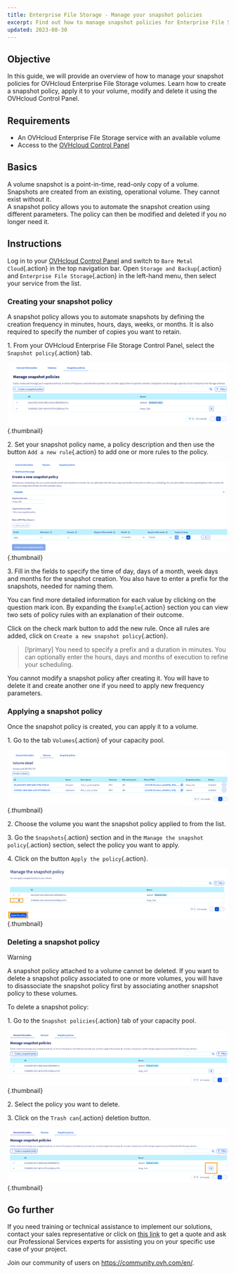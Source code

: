 ```yaml
---
title: Enterprise File Storage - Manage your snapshot policies
excerpt: Find out how to manage snapshot policies for Enterprise File Storage
updated: 2023-08-30
---
```


## Objective
  
In this guide, we will provide an overview of how to manage your snapshot policies for OVHcloud Enterprise File Storage volumes.
Learn how to create a snapshot policy, apply it to your volume, modify and delete it using the OVHcloud Control Panel.
  
## Requirements

- An OVHcloud Enterprise File Storage service with an available volume
- Access to the [OVHcloud Control Panel](https://ca.ovh.com/auth/?action=gotomanager&from=https://www.ovh.com/ca/en/&ovhSubsidiary=ca)

## Basics

A volume snapshot is a point-in-time, read-only copy of a volume.<br>
Snapshots are created from an existing, operational volume. They cannot exist without it.<br>
A snapshot policy allows you to automate the snapshot creation using different parameters. The policy can then be modified and deleted if you no longer need it.


## Instructions

Log in to your [OVHcloud Control Panel](https://ca.ovh.com/auth/?action=gotomanager&from=https://www.ovh.com/ca/en/&ovhSubsidiary=ca) and switch to `Bare Metal Cloud`{.action} in the top navigation bar. Open `Storage and Backup`{.action} and `Enterprise File Storage`{.action} in the left-hand menu, then select your service from the list.

### Creating your snapshot policy

A snapshot policy allows you to automate snapshots by defining the creation frequency in minutes, hours, days, weeks, or months. 
It is also required to specify the number of copies you want to retain.

1\. From your OVHcloud Enterprise File Storage Control Panel, select the `Snapshot policy`{.action} tab.

![SnapshotPolicy](images/Snapshot_Policy_1.png){.thumbnail}

2\. Set your snapshot policy name, a policy description and then use the button `Add a new rule`{.action} to add one or more rules to the policy.

![SnapshotPolicy](images/Snapshot_Policy_2.png){.thumbnail}

3\. Fill in the fields to specify the time of day, days of a month, week days and months for the snapshot creation. You also have to enter a prefix for the snapshots, needed for naming them.

You can find more detailed information for each value by clicking on the question mark icon. By expanding the `Example`{.action} section you can view two sets of policy rules with an explanation of their outcome.

Click on the check mark button to add the new rule. Once all rules are added, click on `Create a new snapshot policy`{.action}.

> [!primary]
> You need to specify a prefix and a duration in minutes. You can optionally enter the hours, days and months of execution to refine your scheduling.
>

You cannot modify a snapshot policy after creating it. You will have to delete it and create another one if you need to apply new frequency parameters.  

### Applying a snapshot policy 

Once the snapshot policy is created, you can apply it to a volume.

1\. Go to the tab `Volumes`{.action} of your capacity pool.

![ApplySnapshotPolicy](images/Snapshot_Policy_3.png){.thumbnail}

2\. Choose the volume you want the snapshot policy applied to from the list.

3\.	Go the `Snapshots`{.action} section and in the `Manage the snapshot policy`{.action} section, select the policy you want to apply.

4\.	Click on the button `Apply the policy`{.action}.

![ApplySnapshotPolicy](images/Snapshot_Policy_4.png){.thumbnail}

### Deleting a snapshot policy

> [!warning]
>
> A snapshot policy attached to a volume cannot be deleted. If you want to delete a snapshot policy associated to one or more volumes, you will have to disassociate the snapshot policy first by associating another snapshot policy to these volumes.
>

To delete a snapshot policy:

1\.	Go to the `Snapshot policies`{.action} tab of your capacity pool.

![DeleteSnapshotPolicy](images/Snapshot_Policy_5.png){.thumbnail}

2\.	Select the policy you want to delete.

3\.	Click on the `Trash can`{.action} deletion button.

![DeleteSnapshotPolicy](images/Snapshot_Policy_6.png){.thumbnail}


## Go further

If you need training or technical assistance to implement our solutions, contact your sales representative or click on [this link](https://www.ovhcloud.com/en-ca/professional-services/) to get a quote and ask our Professional Services experts for assisting you on your specific use case of your project.

Join our community of users on <https://community.ovh.com/en/>.
